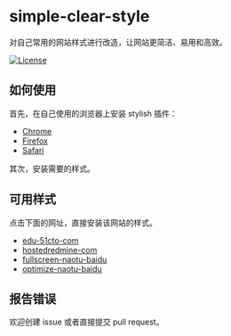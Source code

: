 # simple-clear-style

对自己常用的网站样式进行改造，让网站更简洁、易用和高效。

[![License](https://img.shields.io/github/license/cquanu/github-dark.svg)](https://github.com/cquanu/github-dark/blob/master/LICENSE)

## 如何使用

首先，在自己使用的浏览器上安装 stylish 插件：

- [Chrome]  
- [Firefox]  
- [Safari]  

其次，安装需要的样式。

## 可用样式

点击下面的网址，直接安装该网站的样式。

- [edu-51cto-com]  
- [hostedredmine-com]
- [fullscreen-naotu-baidu]
- [optimize-naotu-baidu]

## 报告错误

欢迎创建 issue 或者直接提交 pull request。


<!-- 本文档中的链接 -->
[Chrome]: https://chrome.google.com/webstore/detail/stylish/fjnbnpbmkenffdnngjfgmeleoegfcffe?hl=en
[Firefox]: https://addons.mozilla.org/en-US/firefox/addon/stylish/
[Safari]: http://sobolev.us/stylish
[edu-51cto-com]: https://userstyles.org/styles/139056
[hostedredmine-com]: https://userstyles.org/styles/139487
[fullscreen-naotu-baidu]: https://userstyles.org/styles/139491
[optimize-naotu-baidu]: https://userstyles.org/styles/139604

